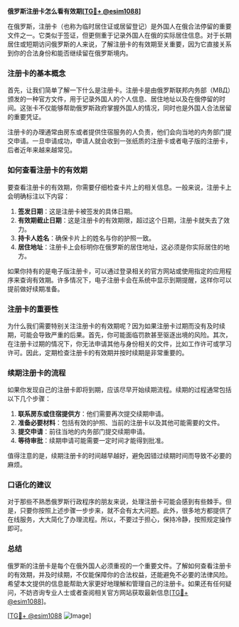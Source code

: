 **俄罗斯注册卡怎么看有效期[[TG💪+ @esim1088](https://t.me/s/esim1088)]**

在俄罗斯，注册卡（也称为临时居住证或居留登记）是外国人在俄合法停留的重要文件之一。它类似于签证，但更侧重于记录外国人在俄的实际居住信息。对于长期居住或短期访问俄罗斯的人来说，了解注册卡的有效期至关重要，因为它直接关系到你的合法身份和能否继续留在俄罗斯境内。

### 注册卡的基本概念

首先，让我们简单了解一下什么是注册卡。注册卡是由俄罗斯联邦内务部（МВД）颁发的一种官方文件，用于记录外国人的个人信息、居住地址以及在俄停留的时间。这张卡不仅能够帮助俄罗斯政府掌握外国人的情况，同时也是外国人合法居留的重要凭证。

注册卡的办理通常由房东或者提供住宿服务的人负责，他们会向当地的内务部门提交申请。一旦申请成功，申请人就会收到一张纸质的注册卡或者电子版的注册卡，后者近年来越来越常见。

### 如何查看注册卡的有效期

要查看注册卡的有效期，你需要仔细检查卡片上的相关信息。一般来说，注册卡上会明确标注以下内容：

1. **签发日期**：这是注册卡被签发的具体日期。
2. **有效期截止日期**：这是注册卡的有效期限，超过这个日期，注册卡就失去了效力。
3. **持卡人姓名**：确保卡片上的姓名与你的护照一致。
4. **居住地址**：注册卡上会标明你在俄罗斯的居住地址，这必须是你实际居住的地方。

如果你持有的是电子版注册卡，可以通过登录相关的官方网站或使用指定的应用程序来查询有效期。许多情况下，电子注册卡会在系统中显示到期提醒，这样你可以提前做好续期准备。

### 注册卡的重要性

为什么我们需要特别关注注册卡的有效期呢？因为如果注册卡过期而没有及时续期，可能会导致严重的后果。首先，你可能面临罚款甚至驱逐出境的风险。其次，在注册卡过期的情况下，你无法申请其他与身份相关的文件，比如工作许可或学习许可。因此，定期检查注册卡的有效期并按时续期是非常重要的。

### 续期注册卡的流程

如果你发现自己的注册卡即将到期，应该尽早开始续期流程。续期的过程通常包括以下几个步骤：

1. **联系房东或住宿提供方**：他们需要再次提交续期申请。
2. **准备必要材料**：包括有效的护照、当前的注册卡以及其他可能需要的文件。
3. **提交申请**：前往当地的内务部门提交续期申请。
4. **等待审批**：续期申请可能需要一定时间才能得到批准。

值得注意的是，续期注册卡的时间越早越好，避免因错过续期时间而导致不必要的麻烦。

### 口语化的建议

对于那些不熟悉俄罗斯行政程序的朋友来说，处理注册卡可能会感到有些棘手。但是，只要你按照上述步骤一步步来，就不会有太大问题。此外，很多地方都提供了在线服务，大大简化了办理流程。所以，不要过于担心，保持冷静，按照规定操作即可。

### 总结

俄罗斯的注册卡是每个在俄外国人必须重视的一个重要文件。了解如何查看注册卡的有效期，并及时续期，不仅能保障你的合法权益，还能避免不必要的法律风险。希望本文提供的信息能帮助大家更好地理解和管理自己的注册卡。如果还有任何疑问，不妨咨询专业人士或者查阅相关官方网站获取最新信息[[TG💪+ @esim1088](https://t.me/s/esim1088)]。

[[TG💪+ @esim1088](https://t.me/s/esim1088) ![Image](https://i.postimg.cc/4NQfJmqS/Snipaste-2025-05-13-00-14-12.png)]